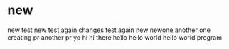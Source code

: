 # new
new test
new test again
changes test
again
new
newone
another one
creating pr
another pr
yo
hi
hi there
hello
hello world
hello world program
